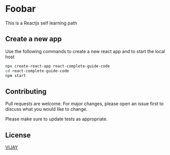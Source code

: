 # Foobar

This is a Reactjs self learning path

## Create a new app

Use the following commands to create a new react app and to start the local host

```bash
npx create-react-app react-complete-guide-code
cd react-complete-guide-code
npm start
```



## Contributing

Pull requests are welcome. For major changes, please open an issue first
to discuss what you would like to change.

Please make sure to update tests as appropriate.

## License

[VIJAY](https://github.com/VijayKumarBansal)
